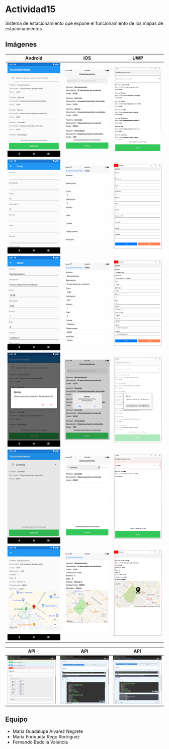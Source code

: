 # Actividad15
Sistema de estacionamiento que expone el funcionamiento de los mapas de estacionamientos

## Imágenes ## 
Android | iOS | UWP
:-----------------------:|:----------------:|:-----------------:
![Android](Screenshots/Android-A.png) | ![iOS](Screenshots/iOS-A.png) | ![UWP](Screenshots/UWP-A.png)
![Android](Screenshots/Android-B.png) | ![iOS](Screenshots/iOS-B.png) | ![UWP](Screenshots/UWP-B.png)
![Android](Screenshots/Android-C.png) | ![iOS](Screenshots/iOS-C.png) | ![UWP](Screenshots/UWP-C.png)
![Android](Screenshots/Android-D.png) | ![iOS](Screenshots/iOS-D.png) | ![UWP](Screenshots/UWP-D.png)
![Android](Screenshots/Android-E.png) | ![iOS](Screenshots/iOS-E.png) | ![UWP](Screenshots/UWP-E.png)
![Android](Screenshots/Android-F.png) | ![iOS](Screenshots/iOS-F.png) | ![UWP](Screenshots/UWP-F.png)

API | API | API
:-----------------------:|:----------------:|:-----------------:
![WebAPI](Screenshots/API-A.png) | ![WebAPI](Screenshots/API-B.png) | ![WebAPI](Screenshots/API-C.png)

## Equipo ##

* María Guadalupe Alvarez Negrete
* María Enriqueta Rego Rodriguez
* Fernando Bedolla Valencia
